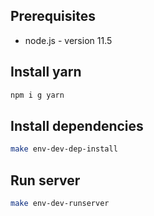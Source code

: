 ## Prerequisites
 - node.js - version 11.5

## Install yarn
```bash
npm i g yarn
```

## Install dependencies
```bash
make env-dev-dep-install
```

## Run server
```bash
make env-dev-runserver
```
